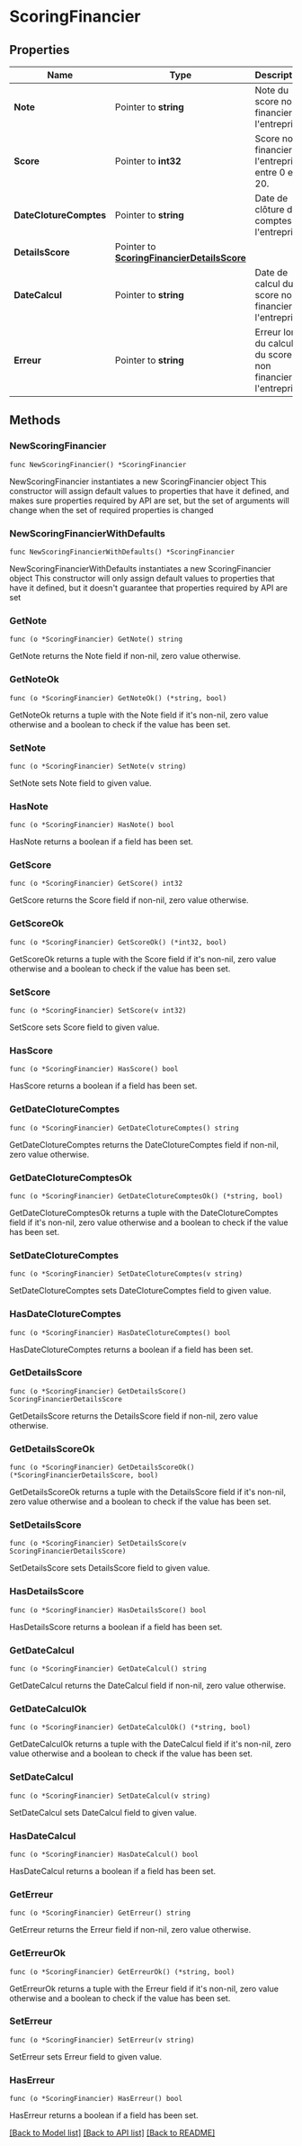# ScoringFinancier

## Properties

Name | Type | Description | Notes
------------ | ------------- | ------------- | -------------
**Note** | Pointer to **string** | Note du score non financier de l&#39;entreprise. | [optional] 
**Score** | Pointer to **int32** | Score non financier de l&#39;entreprise, entre 0 et 20. | [optional] 
**DateClotureComptes** | Pointer to **string** | Date de clôture des comptes de l&#39;entreprise. | [optional] 
**DetailsScore** | Pointer to [**ScoringFinancierDetailsScore**](ScoringFinancierDetailsScore.md) |  | [optional] 
**DateCalcul** | Pointer to **string** | Date de calcul du score non financier de l&#39;entreprise. | [optional] 
**Erreur** | Pointer to **string** | Erreur lors du calcul du score non financier de l&#39;entreprise. | [optional] 

## Methods

### NewScoringFinancier

`func NewScoringFinancier() *ScoringFinancier`

NewScoringFinancier instantiates a new ScoringFinancier object
This constructor will assign default values to properties that have it defined,
and makes sure properties required by API are set, but the set of arguments
will change when the set of required properties is changed

### NewScoringFinancierWithDefaults

`func NewScoringFinancierWithDefaults() *ScoringFinancier`

NewScoringFinancierWithDefaults instantiates a new ScoringFinancier object
This constructor will only assign default values to properties that have it defined,
but it doesn't guarantee that properties required by API are set

### GetNote

`func (o *ScoringFinancier) GetNote() string`

GetNote returns the Note field if non-nil, zero value otherwise.

### GetNoteOk

`func (o *ScoringFinancier) GetNoteOk() (*string, bool)`

GetNoteOk returns a tuple with the Note field if it's non-nil, zero value otherwise
and a boolean to check if the value has been set.

### SetNote

`func (o *ScoringFinancier) SetNote(v string)`

SetNote sets Note field to given value.

### HasNote

`func (o *ScoringFinancier) HasNote() bool`

HasNote returns a boolean if a field has been set.

### GetScore

`func (o *ScoringFinancier) GetScore() int32`

GetScore returns the Score field if non-nil, zero value otherwise.

### GetScoreOk

`func (o *ScoringFinancier) GetScoreOk() (*int32, bool)`

GetScoreOk returns a tuple with the Score field if it's non-nil, zero value otherwise
and a boolean to check if the value has been set.

### SetScore

`func (o *ScoringFinancier) SetScore(v int32)`

SetScore sets Score field to given value.

### HasScore

`func (o *ScoringFinancier) HasScore() bool`

HasScore returns a boolean if a field has been set.

### GetDateClotureComptes

`func (o *ScoringFinancier) GetDateClotureComptes() string`

GetDateClotureComptes returns the DateClotureComptes field if non-nil, zero value otherwise.

### GetDateClotureComptesOk

`func (o *ScoringFinancier) GetDateClotureComptesOk() (*string, bool)`

GetDateClotureComptesOk returns a tuple with the DateClotureComptes field if it's non-nil, zero value otherwise
and a boolean to check if the value has been set.

### SetDateClotureComptes

`func (o *ScoringFinancier) SetDateClotureComptes(v string)`

SetDateClotureComptes sets DateClotureComptes field to given value.

### HasDateClotureComptes

`func (o *ScoringFinancier) HasDateClotureComptes() bool`

HasDateClotureComptes returns a boolean if a field has been set.

### GetDetailsScore

`func (o *ScoringFinancier) GetDetailsScore() ScoringFinancierDetailsScore`

GetDetailsScore returns the DetailsScore field if non-nil, zero value otherwise.

### GetDetailsScoreOk

`func (o *ScoringFinancier) GetDetailsScoreOk() (*ScoringFinancierDetailsScore, bool)`

GetDetailsScoreOk returns a tuple with the DetailsScore field if it's non-nil, zero value otherwise
and a boolean to check if the value has been set.

### SetDetailsScore

`func (o *ScoringFinancier) SetDetailsScore(v ScoringFinancierDetailsScore)`

SetDetailsScore sets DetailsScore field to given value.

### HasDetailsScore

`func (o *ScoringFinancier) HasDetailsScore() bool`

HasDetailsScore returns a boolean if a field has been set.

### GetDateCalcul

`func (o *ScoringFinancier) GetDateCalcul() string`

GetDateCalcul returns the DateCalcul field if non-nil, zero value otherwise.

### GetDateCalculOk

`func (o *ScoringFinancier) GetDateCalculOk() (*string, bool)`

GetDateCalculOk returns a tuple with the DateCalcul field if it's non-nil, zero value otherwise
and a boolean to check if the value has been set.

### SetDateCalcul

`func (o *ScoringFinancier) SetDateCalcul(v string)`

SetDateCalcul sets DateCalcul field to given value.

### HasDateCalcul

`func (o *ScoringFinancier) HasDateCalcul() bool`

HasDateCalcul returns a boolean if a field has been set.

### GetErreur

`func (o *ScoringFinancier) GetErreur() string`

GetErreur returns the Erreur field if non-nil, zero value otherwise.

### GetErreurOk

`func (o *ScoringFinancier) GetErreurOk() (*string, bool)`

GetErreurOk returns a tuple with the Erreur field if it's non-nil, zero value otherwise
and a boolean to check if the value has been set.

### SetErreur

`func (o *ScoringFinancier) SetErreur(v string)`

SetErreur sets Erreur field to given value.

### HasErreur

`func (o *ScoringFinancier) HasErreur() bool`

HasErreur returns a boolean if a field has been set.


[[Back to Model list]](../README.md#documentation-for-models) [[Back to API list]](../README.md#documentation-for-api-endpoints) [[Back to README]](../README.md)


